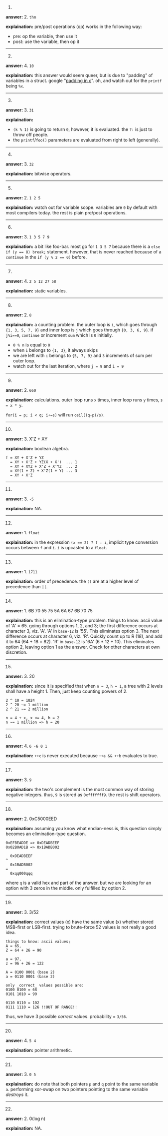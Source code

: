 1.

**answer:** 2.  ```thm```

**explaination:**
pre/post operations (op) works in the following way:

 * pre: op the variable, then use it
 * post: use the variable, then op it



--------------------------------------------------------------------------------

2.

**answer:** 4. ```10```

**explaination:**
this answer would seem queer, but is due to "padding" of variables in a
struct. google
"[padding in c](https://www.google.com/search?q=padding+in+c)". oh, and watch
out for the ```printf``` being ```%x```.

--------------------------------------------------------------------------------

3.

**answer:** 3. ```31```

**explaination:**

 * ```(k % 1)``` is going to return ```0```, however, it is evaluated. the
```?:``` is just to throw off people.
 * the ```printf```/```foo()``` parameters are evaluated from right to left
(generally).

--------------------------------------------------------------------------------

4.

**answer:** 3. ```32```

**explaination:**
bitwise operators.

--------------------------------------------------------------------------------

5.

**answer:** 2. ```1 2 5```

**explaination:**
watch out for variable scope. variables are ```0``` by default with most
compilers today. the rest is plain pre/post operations.

--------------------------------------------------------------------------------

6.

**answer:** 3. ```1 3 5 7 9```

**explaination:**
a bit like foo-bar. most go for ```1 3 5 7``` because there is a
```else if (y == 8) break;``` statement. however, that is never reached because
of a ```continue``` in the ```if (y % 2 == 0)``` before.

--------------------------------------------------------------------------------

7.

**answer:** 4. ```2 5 12 27 58```

**explaination:**
static variables.

--------------------------------------------------------------------------------

8.

**answer:** 2. ```8```

**explaination:**
a counting problem. the outer loop is ```i```, which goes through
```{1, 3, 5, 7, 9}``` and inner loop is ```j``` which goes through
```{0, 3, 6, 9}```. if ```j%i==0```, ```continue``` or increment ```sum``` which
is ```0``` initially.

 * ```0 % n``` is equal to ```0```
 * when ```i``` belongs to ```{1, 3}```, it always skips
 * we are left with ```i``` belongs to ```{5, 7, 9}``` and ```3``` increments of
sum per outer loop.
 * watch out for the last iteration, where ```j = 9``` and ```i = 9```

--------------------------------------------------------------------------------

9.

**answer:** 2. ```660```

**explaination:**
calculations. outer loop runs ```x``` times, inner loop runs ```y```
times, ```s = x * y```.

```for(i = p; i < q; i+=s)``` will run ```ceil((q-p)/s)```.

--------------------------------------------------------------------------------

10.

**answer:** 3. X'Z + XY

**explaination:**
boolean algebra.
```
f = XY + X'Z + YZ
  = XY + X'Z + YZ(X + X')  ... 1
  = XY + XYZ + X'Z + X'YZ  ... 2
  = XY(1 + Z) + X'Z(1 + Y) ... 3
  = XY + X'Z
```

--------------------------------------------------------------------------------

11.

**answer:** 3. ```-5```

**explaination:**
NA.

--------------------------------------------------------------------------------

12.

**answer:** 1. ```float```

**explaination:**
in the expression ```(x == 2) ? f : i```, implicit type conversion occurs
between ```f``` and ```i```. ```i``` is upcasted to a ```float```.

--------------------------------------------------------------------------------

13.

**answer:** 1. ```1711```

**explaination:**
order of precedence. the ```()``` are at a higher level of precedence than
```||```.

--------------------------------------------------------------------------------

14.

**answer:** 1. 6B 70 55 75  5A 6A 67 6B 70 75

**explaination:**
this is an elimination-type problem. things to know: ascii value of 'A' = 65.
going through options 1, 2, and 3; the first difference occurs at character 3,
viz. 'A'. 'A' in ```base-12``` is '55'. This eliminates option 3. The next
difference occurs at character 6, viz. 'R'. Quickly count up to R (18), and add
it to 64 (64 + 18 = 82). 'R' in ```base-12``` is '6A' (6 * 12 + 10). This
eliminates option 2, leaving option 1 as the answer. Check for other characters
at own discretion.

--------------------------------------------------------------------------------

15.

**answer:** 3. 20

**explaination:**
since it is specified that when ```n = 3```, ```h = 1```, a tree with 2 levels
shall have a height 1. Then, just keep counting powers of 2.
```
2 ^ 10 = 1024
2 ^ 20 ~= 1 million
2 ^ 21 ~= 2 million

n = 4 + x, x <= 4, h = 2
n ~= 1 million => h = 20
```

--------------------------------------------------------------------------------

16.

**answer:** 4. ```6 -6 0 1```

**explaination:**
```++c``` is never executed because ```++a && ++b``` evaluates to true.

--------------------------------------------------------------------------------

17.

**answer:** 3. ```9```

**explaination:**
the two's complement is the most common way of storing negative integers. thus,
```9``` is stored as ```0xfffffff9```. the rest is shift operators.

--------------------------------------------------------------------------------

18.

**answer:** 2. 0xC5000EED

**explaination:**
assuming you know what endian-ness is, this question simply becomes an
elimination-type question.
```
0xEFBEADDE => 0xDEADBEEF
0x02B0AD1B => 0x1BADB002

  0xDEADBEEF
^
  0x1BADB002
=
  0xqq000qqq
```
where ```q``` is a valid hex and part of the answer. but we are looking for
an option with 3 zeros in the middle. only fulfilled by option 2.

--------------------------------------------------------------------------------

19.

**answer:** 3. 3/52

**explaination:**
correct values (x) have the same value (x) whether stored MSB-first or
LSB-first. trying to brute-force 52 values is not really a good idea.

```
things to know: ascii values;
A = 65,
Z = 64 + 26 = 90

a = 97,
z = 96 + 26 = 122

A = 0100 0001 (base 2)
a = 0110 0001 (base 2)

only _correct_ values possible are:
0100 0100 = 68
0101 1010 = 90

0110 0110 = 102
0111 1110 = 126 !!OUT OF RANGE!!
```
thus, we have 3 possible _correct_ values. probability = ```3/56```.

--------------------------------------------------------------------------------

20.

**answer:** 4. ```5 4```

**explaination:**
pointer arithmetic.

--------------------------------------------------------------------------------

21.

**answer:** 3. ```0 5```

**explaination:**
do note that both pointers ```p``` and ```q``` point to the same variable
```a```. performing xor-swap on two pointers pointing to the same variable
_destroys_ it.

--------------------------------------------------------------------------------

22.

**answer:** 2. 0(log n)

**explaination:**
NA.
